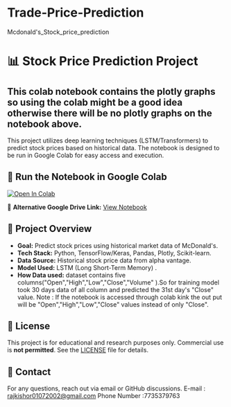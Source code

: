 # Trade-Price-Prediction
Mcdonald's_Stock_price_prediction

# 📊 Stock Price Prediction Project
## This colab notebook contains the plotly graphs so using the colab might be a good idea otherwise there will be no plotly graphs on the notebook above.
This project utilizes deep learning techniques (LSTM/Transformers) to predict stock prices based on historical data. The notebook is designed to be run in Google Colab for easy access and execution.

## 🚀 Run the Notebook in Google Colab

[![Open In Colab](https://colab.research.google.com/assets/colab-badge.svg)](https://colab.research.google.com/drive/1St-5Y4V7dTTqycQJbM1KQzXShWFRNgU0)

🔗 **Alternative Google Drive Link:** [View Notebook](https://colab.research.google.com/drive/1St-5Y4V7dTTqycQJbM1KQzXShWFRNgU0?usp=sharing)


## 📌 Project Overview
- **Goal:** Predict stock prices using historical market data of McDonald's.
- **Tech Stack:** Python, TensorFlow/Keras, Pandas, Plotly, Scikit-learn.
- **Data Source:** Historical stock price data from alpha vantage.
- **Model Used:** LSTM (Long Short-Term Memory) .
- **How Data used:** dataset contains five columns("Open","High","Low","Close","Volume" ).So for training model took 30 days data of all column and predicted the 31st day's "Close" value.
Note : If the notebook is accessed through colab kink the out put will be "Open","High","Low","Close" values instead of only "Close". 

## 📝 License
This project is for educational and research purposes only. Commercial use is **not permitted**. See the [LICENSE](LICENSE) file for details.


## 📧 Contact
For any questions, reach out via email or GitHub discussions.
E-mail : rajkishor01072002@gmail.com
Phone Number :7735379763


